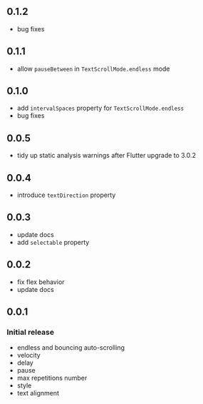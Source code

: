 ## 0.1.2
* bug fixes

## 0.1.1
* allow `pauseBetween` in `TextScrollMode.endless` mode

## 0.1.0
* add `intervalSpaces` property for `TextScrollMode.endless`
* bug fixes

## 0.0.5
* tidy up static analysis warnings after Flutter upgrade to 3.0.2

## 0.0.4
* introduce `textDirection` property

## 0.0.3
* update docs
* add `selectable` property

## 0.0.2
* fix flex behavior
* update docs

## 0.0.1

### Initial release
* endless and bouncing auto-scrolling
* velocity
* delay
* pause
* max repetitions number
* style
* text alignment